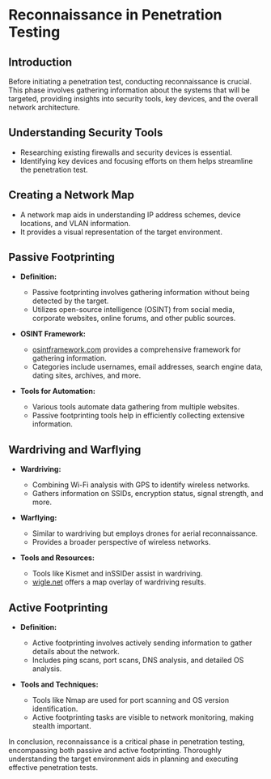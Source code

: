 # Reconnaissance in Penetration Testing

## Introduction

Before initiating a penetration test, conducting reconnaissance is crucial. This phase involves gathering information about the systems that will be targeted, providing insights into security tools, key devices, and the overall network architecture.

## Understanding Security Tools

- Researching existing firewalls and security devices is essential.
- Identifying key devices and focusing efforts on them helps streamline the penetration test.

## Creating a Network Map

- A network map aids in understanding IP address schemes, device locations, and VLAN information.
- It provides a visual representation of the target environment.

## Passive Footprinting

- **Definition:**

  - Passive footprinting involves gathering information without being detected by the target.
  - Utilizes open-source intelligence (OSINT) from social media, corporate websites, online forums, and other public sources.

- **OSINT Framework:**

  - [osintframework.com](https://osintframework.com) provides a comprehensive framework for gathering information.
  - Categories include usernames, email addresses, search engine data, dating sites, archives, and more.

- **Tools for Automation:**
  - Various tools automate data gathering from multiple websites.
  - Passive footprinting tools help in efficiently collecting extensive information.

## Wardriving and Warflying

- **Wardriving:**

  - Combining Wi-Fi analysis with GPS to identify wireless networks.
  - Gathers information on SSIDs, encryption status, signal strength, and more.

- **Warflying:**

  - Similar to wardriving but employs drones for aerial reconnaissance.
  - Provides a broader perspective of wireless networks.

- **Tools and Resources:**
  - Tools like Kismet and inSSIDer assist in wardriving.
  - [wigle.net](https://wigle.net) offers a map overlay of wardriving results.

## Active Footprinting

- **Definition:**

  - Active footprinting involves actively sending information to gather details about the network.
  - Includes ping scans, port scans, DNS analysis, and detailed OS analysis.

- **Tools and Techniques:**
  - Tools like Nmap are used for port scanning and OS version identification.
  - Active footprinting tasks are visible to network monitoring, making stealth important.

In conclusion, reconnaissance is a critical phase in penetration testing, encompassing both passive and active footprinting. Thoroughly understanding the target environment aids in planning and executing effective penetration tests.
